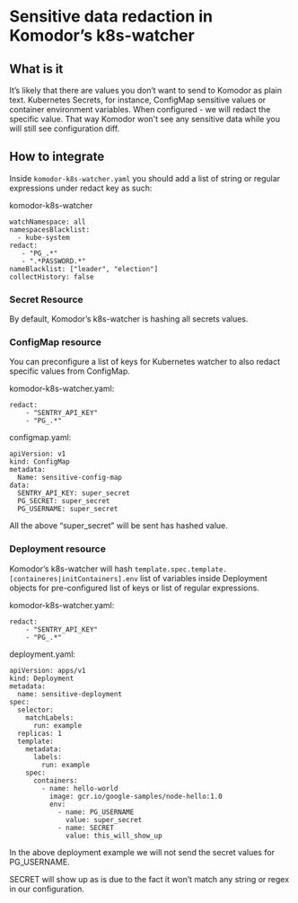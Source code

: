# Sensitive data redaction in Komodor’s k8s-watcher

## What is it

It’s likely that there are values you don’t want to send to Komodor as plain text. Kubernetes Secrets, for instance, ConfigMap sensitive values or container environment variables.
When configured - we will redact the specific value. That way Komodor won't see any sensitive data while you will still see configuration diff. 

## How to integrate

Inside `komodor-k8s-watcher.yaml` you should add a list of string or regular expressions under redact key as such:

komodor-k8s-watcher
```
watchNamespace: all
namespacesBlacklist:
  - kube-system
redact:
   - "PG_.*"
   - ".*PASSWORD.*"
nameBlacklist: ["leader", "election"]
collectHistory: false
```

### Secret Resource
By default, Komodor’s k8s-watcher is hashing all secrets values.

### ConfigMap resource
You can preconfigure a list of keys for Kubernetes watcher to also redact specific values from ConfigMap.


komodor-k8s-watcher.yaml:
```
redact:
    - "SENTRY_API_KEY"
    - "PG_.*"
```

configmap.yaml:
```
apiVersion: v1
kind: ConfigMap
metadata:
  Name: sensitive-config-map
data:
  SENTRY_API_KEY: super_secret
  PG_SECRET: super_secret
  PG_USERNAME: super_secret
```

All the above “super_secret” will be sent has hashed value.

### Deployment resource
Komodor’s k8s-watcher will hash `template.spec.template.[containeres|initContainers].env` list of variables inside Deployment objects for pre-configured list of keys or list of regular expressions.

komodor-k8s-watcher.yaml:
```
redact:
    - "SENTRY_API_KEY"
    - "PG_.*"
```

deployment.yaml:
```
apiVersion: apps/v1
kind: Deployment
metadata:
  name: sensitive-deployment
spec:
  selector:
    matchLabels:
      run: example
  replicas: 1
  template:
    metadata:
      labels:
        run: example
    spec:
      containers:
        - name: hello-world
          image: gcr.io/google-samples/node-hello:1.0
          env:
            - name: PG_USERNAME
              value: super_secret
            - name: SECRET
              value: this_will_show_up
```

In the above deployment example we will not send the secret values for PG_USERNAME.

SECRET will show up as is due to the fact it won’t match any string or regex in our configuration. 
